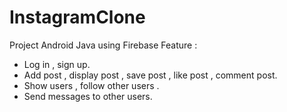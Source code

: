 # InstagramClone
Project Android Java using Firebase 
Feature :
- Log in , sign up.
- Add post , display post , save post , like post , comment post.
- Show users , follow other users .
- Send messages to other users.
